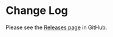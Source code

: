 # Change Log

Please see the [Releases page](https://github.com/richdawe-cio/vscode-titlebar-colour/releases) in GitHub.